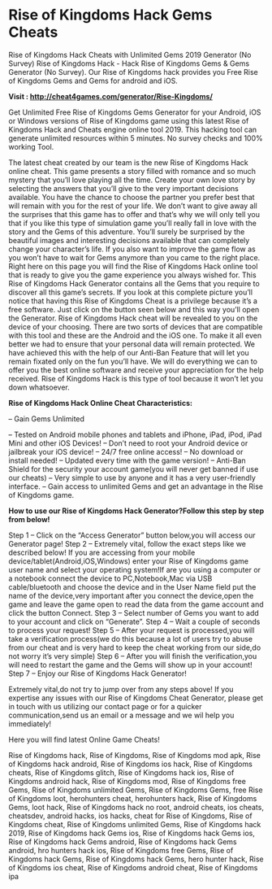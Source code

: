 <h1>Rise of Kingdoms Hack Gems Cheats</h1>

Rise of Kingdoms Hack Cheats with Unlimited Gems 2019 Generator (No Survey) Rise of Kingdoms Hack - Hack Rise of Kingdoms Gems & Gems Generator (No Survey). Our Rise of Kingdoms hack provides you Free Rise of Kingdoms Gems and Gems for android and iOS.

<b>Visit : http://cheat4games.com/generator/Rise-Kingdoms/</b>

Get Unlimited Free Rise of Kingdoms Gems Generator for your Android, iOS or Windows versions of Rise of Kingdoms game using this latest Rise of Kingdoms Hack and Cheats engine online tool 2019. This hacking tool can generate unlimited resources within 5 minutes. No survey checks and 100% working Tool.

The latest cheat created by our team is the new Rise of Kingdoms Hack online cheat. This game presents a story filled with romance and so much mystery that you’ll love playing all the time. Create your own love story by selecting the answers that you’ll give to the very important decisions available. You have the chance to choose the partner you prefer best that will remain with you for the rest of your life. We don’t want to give away all the surprises that this game has to offer and that’s why we will only tell you that if you like this type of simulation game you’ll really fall in love with the story and the Gems of this adventure. You’ll surely be surprised by the beautiful images and interesting decisions available that can completely change your character’s life. If you also want to improve the game flow as you won’t have to wait for Gems anymore than you came to the right place. Right here on this page you will find the Rise of Kingdoms Hack online tool that is ready to give you the game experience you always wished for. This Rise of Kingdoms Hack Generator contains all the Gems that you require to discover all this game’s secrets. If you look at this complete picture you’ll notice that having this Rise of Kingdoms Cheat is a privilege because it’s a free software. Just click on the button seen below and this way you’ll open the Generator. Rise of Kingdoms Hack cheat will be revealed to 
you on the device of your choosing. There are two sorts of devices that are compatible with this tool and these are the Android and the iOS one. To make it all even better we had to ensure that your personal data will remain protected. We have achieved this with the help of our Anti-Ban Feature that will let you remain fixated only on the fun you’ll have. We will do everything we can to offer you the best online software and receive your appreciation for the help received. Rise of Kingdoms Hack is this type of tool because it won’t let you down whatsoever.


<b>Rise of Kingdoms Hack Online Cheat Characteristics:</b>

– Gain Gems Unlimited

– Tested on Android mobile phones and tablets and iPhone, iPad, iPod, iPad Mini and other iOS Devices!
– Don’t need to root your Android device or jailbreak your iOS device!
– 24/7 free online access!
– No download or install needed!
– Updated every time with the game version!
– Anti-Ban Shield for the security your account game(you will never get banned if use our cheats)
– Very simple to use by anyone and it has a very user-friendly interface.
– Gain access to unlimited Gems and get an advantage in the Rise of Kingdoms game.


<b>How to use our Rise of Kingdoms Hack Generator?Follow this step by step from below!</b>

Step 1 – Click on the “Access Generator” button below,you will access our Generator page!
Step 2 – Extremely vital, follow the exact steps like we described below! If you are accessing from your mobile device/tablet(Android,iOS,Windows) enter your Rise of Kingdoms game user name and select your operating system!If are you using a computer or a notebook connect the device to PC,Notebook,Mac via USB cable/bluetooth and choose the device and in the User Name field put the name of the device,very important after you connect the device,open the game and leave the game open to read the data from the game account and click the button Connect.
Step 3 – Select number of Gems you want to add to your account and click on “Generate”.
Step 4 – Wait a couple of seconds to process your request!
Step 5 – After your request is processed,you will take a verification process(we do this because a lot of users try to abuse from our cheat and is very hard to keep the cheat working from our side,do not worry it’s very simple)
Step 6 – After you will finish the verification,you will need to restart the game and the Gems will show up in your account!
Step 7 – Enjoy our Rise of Kingdoms Hack Generator!

Extremely vital,do not try to jump over from any steps above! If you expertise any issues with our Rise of Kingdoms Cheat Generator, please get in touch with us utilizing our contact page or for a quicker communication,send us an email or a message and we wil help you immediately!

Here you will find latest Online Game Cheats!


Rise of Kingdoms hack, Rise of Kingdoms, Rise of Kingdoms mod apk, Rise of Kingdoms hack android, Rise of Kingdoms ios hack, Rise of Kingdoms cheats, Rise of Kingdoms glitch, Rise of Kingdoms hack ios, Rise of Kingdoms android hack, Rise of Kingdoms mod, Rise of Kingdoms free Gems, Rise of Kingdoms unlimited Gems, Rise of Kingdoms Gems, free Rise of Kingdoms loot, herohunters cheat, herohunters hack, Rise of Kingdoms Gems, loot hack, Rise of Kingdoms hack no root, android cheats, ios cheats, cheatsdev, android hacks, ios hacks, cheat for Rise of Kingdoms, Rise of Kingdoms cheat, Rise of Kingdoms unlimited Gems, Rise of Kingdoms hack 2019, Rise of Kingdoms hack Gems ios, Rise of Kingdoms hack Gems ios, Rise of Kingdoms hack Gems android, Rise of Kingdoms hack Gems android, hro hunters hack ios, Rise of Kingdoms free Gems, Rise of Kingdoms hack Gems, Rise of Kingdoms hack Gems, hero hunter hack, Rise of Kingdoms ios cheat, Rise of Kingdoms android cheat, Rise of Kingdoms ipa


